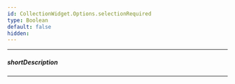 ```yaml
---
id: CollectionWidget.Options.selectionRequired
type: Boolean
default: false
hidden: 
---
```

---
##### shortDescription

---
